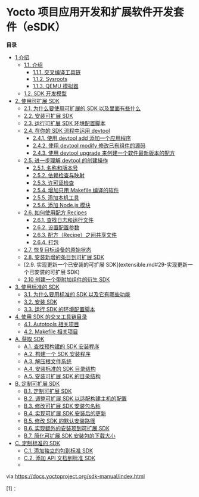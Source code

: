 
Yocto 项目应用开发和扩展软件开发套件（eSDK）
=

**目录**
<!-- GFM-TOC -->
* [1 介绍](intro.md#1-介绍)
  * [1.1. 介绍](intro.md#11-介绍)
    * [1.1.1. 交叉编译工具链](intro.md#1111-交叉编译工具链)
    * [1.1.2. Sysroots](intro.md#1112-sysroot)
    * [1.1.3. QEMU 模拟器](intro.md#1113-QEMU-模拟器)
  * [1.2. SDK 开发模型](intro.md#12-SDK-开发模型)
* [2. 使用可扩展 SDK](extensible.md#2-使用可扩展-SDK)
  * [2.1. 为什么要使用可扩展的 SDK 以及里面有些什么](extensible.md#21-为什么要使用可扩展的-SDK-以及里面有些什么)
  * [2.2. 安装可扩展 SDK](extensible.md#22-安装可扩展-SDK)
  * [2.3. 运行可扩展 SDK 环境配置脚本](extensible.md#23-运行可扩展-sdk-环境配置脚本)
  * [2.4.  在你的 SDK 流程中运用 devtool](extensible.md#24-在你的-sdk-流程中运用-devtool)
    * [2.4.1. 使用 devtool add 添加一个应用程序](extensible.md#241-使用-devtool-add-添加一个应用程序)
    * [2.4.2. 使用 devtool modify 修改已有组件的源码](extensible.md#242-使用-devtool-modify-修改已有组件的源码)
    * [2.4.3. 使用 devtool upgrade 来创建一个软件最新版本的配方](extensible.md#243-使用-devtool-upgrade-来创建一个软件最新版本的配方)
  * [2.5. 进一步理解 devtool 的创建操作](extensible.md#25-进一步理解-devtool-的创建操作)
    * [2.5.1. 名称和版本号](extensible.md#251-名称和版本号)
    * [2.5.2. 依赖检查与映射](extensible.md#252-依赖检查与映射)
    * [2.5.3. 许可证检查](extensible.md#253-许可证检查)
    * [2.5.4. 增加只用 Makefile 编译的软件](extensible.md#254-增加只用-Makefile-编译的软件)
    * [2.5.5. 添加本机工具](extensible.md#255-添加本机工具)
    * [2.5.6. 添加 Node.js 模块](extensible.md#256-添加-Nodejs-模块)
  * [2.6. 如何使用配方 Recipes](extensible.md#26-如何使用配方-Recipes)
    * [2.6.1. 查找日志和运行文件](extensible.md#261-查找日志和运行文件)
    * [2.6.2. 设置配置参数](extensible.md#262-设置配置参数)
    * [2.6.3. 配方（Recipe）之间共享文件](extensible.md#263-配方-Recipe-之间共享文件)
    * [2.6.4. 打包](extensible.md#264-打包)
  * [2.7. 恢复目标设备的原始状态](extensible.md#27-恢复目标设备的原始状态)
  * [2.8. 安装新增的条目到可扩展 SDK](extensible.md#28-安装新增的条目到可扩展-SDK)
  * [2.9. 实现更新一个已安装的可扩展 SDK](extensible.md#29-实现更新一个已安装的可扩展 SDK)
  * [2.10 创建一个带附加组件的衍生 SDK](extensible.md#210-创建一个带附加组件的衍生-SDK)
* [3. 使用标准的 SDK](#)
  * [3.1. 为什么要用标准的 SDK 以及它有哪些功能](#)
  * [3.2. 安装 SDK](#)
  * [3.3. 运行 SDK 的环境配置脚本](#)
* [4. 使用 SDK 的交叉工具链目录](#)
  * [4.1. Autotools 相关项目](#)
  * [4.2. Makefile 相关项目](#)
* [A. 获取 SDK](#)
  * [A.1. 查找预构建的 SDK 安装程序](#)
  * [A.2. 构建一个 SDK 安装程序](#sdk-building-an-sdk-installer)
  * [A.3. 解压根文件系统](#)
  * [A.4. 安装标准的 SDK 目录结构](#)
  * [A.5. 安装可扩展 SDK 的目录结构](#)
* [B. 定制可扩展 SDK](#)
  * [B.1. 定制可扩展 SDK](#)
  * [B.2. 调整可扩展 SDK 以适配构建主机的配置](#)
  * [B.3. 修改可扩展 SDK 安装包名称](#)
  * [B.4. 实现可扩展 SDK 安装后的更新](#)
  * [B.5. 修改 SDK 的默认安装路径](#)
  * [B.6. 实现额外的安装项到可扩展 SDK](#)
  * [B.7. 简化可扩展 SDK 安装包的下载大小](#)
* [C. 定制标准的 SDK](#)
  * [C.1. 添加独立的包到标准 SDK](#)
  * [C.2. 添加 API 文档到标准 SDK](#)
  * 
via:https://docs.yoctoproject.org/sdk-manual/index.html

[1]： 
